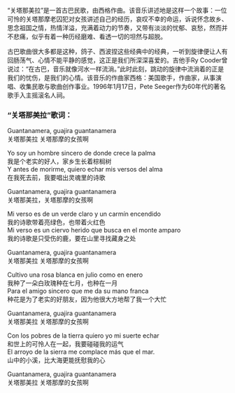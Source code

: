

“关塔那美拉”是一首古巴民歌，由西格作曲。该音乐讲述地是这样一个故事：一位可怜的关塔那摩老囚犯对女孩讲述自己的经历，哀叹不幸的命运，诉说怀念故乡、思念祖国之情，热情洋溢，充满着动力的节奏，又带有淡淡的忧郁、哀愁，然而并不悲痛，似乎有着一种历经磨难、看透一切的坦然与超脱。

古巴歌曲很大多都是这种，鸽子、西波捏这些经典中的经典，一听到旋律便让人有回肠荡气、心情不能平静的感觉，这正是我们所深深喜爱的。吉他手Ry
Cooder曾说过：“在古巴，音乐就像河水一样流淌。”此时此刻，跳动的旋律中流淌着的正是我们的忧伤，是我们的心情。该音乐的作曲家西格：美国歌手，作曲家，从事演唱、收集民歌与歌曲创作事业。1996年1月17日，Pete
Seeger作为60年代的著名歌手入主摇滚名人祠。

### “关塔那美拉”歌词：

Guantanamera, guajira guantanamera  
关塔那美拉 关塔那摩的女孩啊

Yo soy un hombre sincero de donde crece la palma  
我是个老实的好人，家乡生长着棕榈树  
Y antes de morirme, quiero echar mis versos del alma  
在我死去前，我要唱出灵魂里的诗歌

Guantanamera, guajira guantanamera  
关塔那美拉，关塔那摩的女孩啊

Mi verso es de un verde claro y un carmín encendido  
我的诗歌带着亮绿色，也带着火红色  
Mi verso es un ciervo herido que busca en el monte amparo  
我的诗歌是只受伤的鹿，要在山里寻找藏身之处

Guantanamera, guajira guantanamera  
关塔那美拉 关塔那摩的女孩啊

Cultivo una rosa blanca en julio como en enero  
我种了一朵白玫瑰种在七月，也种在一月  
Para el amigo sincero que me da su mano franca  
种花是为了老实的好朋友，因为他很大方地帮了我一个大忙

Guantanamera, guajira guantanamera  
关塔那美拉 关塔那摩的女孩啊

Con los pobres de la tierra quiero yo mi suerte echar  
和世上的可怜人在一起，我要碰碰我的运气  
El arroyo de la sierra me complace más que el mar.  
山中的小溪，比大海更能抚慰我的心

Guantanamera, guajira guantanamera  
关塔那美拉 关塔那摩的女孩啊

